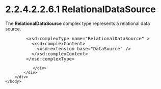 <html dir="LTR" xmlns:mshelp="http://msdn.microsoft.com/mshelp" xmlns:ddue="http://ddue.schemas.microsoft.com/authoring/2003/5" xmlns:xlink="http://www.w3.org/1999/xlink" xmlns:tool="http://www.microsoft.com/tooltip">
    <head>
        <meta http-equiv="Content-Type" content="text/html; CHARSET=utf-8"></meta>
        <meta name="save" content="history"></meta>
        <title>2.2.4.2.2.6.1 RelationalDataSource</title>
        <xml>
            <mshelp:toctitle title="2.2.4.2.2.6.1 RelationalDataSource"></mshelp:toctitle>
            <mshelp:rltitle title="[MS-SSAS]: RelationalDataSource"></mshelp:rltitle>
            <mshelp:keyword index="A" term="07dd3084-094f-463e-ab85-8134b148d3a2"></mshelp:keyword>
            <mshelp:attr name="DCSext.ContentType" value="open specification"></mshelp:attr>
            <mshelp:attr name="AssetID" value="07dd3084-094f-463e-ab85-8134b148d3a2"></mshelp:attr>
            <mshelp:attr name="TopicType" value="kbRef"></mshelp:attr>
            <mshelp:attr name="DCSext.Title" value="[MS-SSAS]: RelationalDataSource" />
        </xml>
    </head>
    <body>
        <div id="header">
            <h1 class="heading">2.2.4.2.2.6.1 RelationalDataSource</h1>
        </div>
        <div id="mainSection">
            <div id="mainBody">
                <div id="allHistory" class="saveHistory"></div>
                <div id="sectionSection0" class="section" name="collapseableSection">
                    

<p>The <b>RelationalDataSource</b> complex type represents a
relational data source.</p>

<dl>
<dd>
<div><pre>   &lt;xsd:complexType name=&quot;RelationalDataSource&quot; &gt;
     &lt;xsd:complexContent&gt;
       &lt;xsd:extension base=&quot;DataSource&quot; /&gt;
     &lt;/xsd:complexContent&gt;
   &lt;/xsd:complexType&gt;
</pre></div>
</dd></dl>


                </div>
            </div>
        </div>
    </body>
</html>